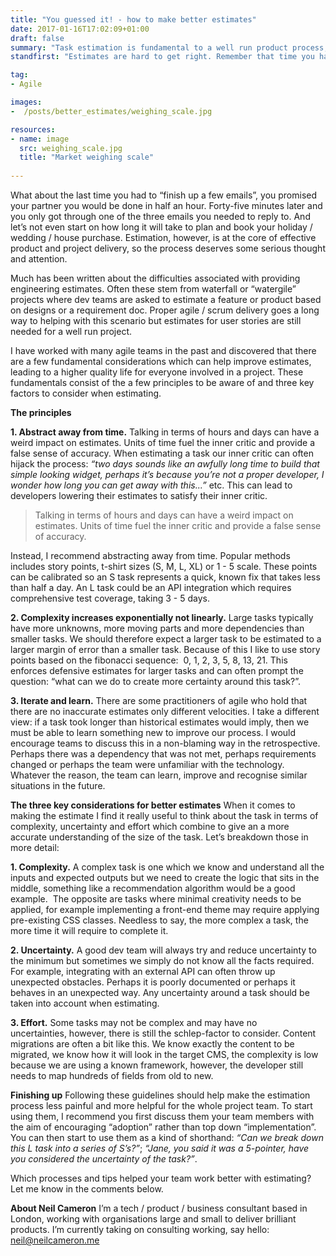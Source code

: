 ```yaml
---
title: "You guessed it! - how to make better estimates"
date: 2017-01-16T17:02:09+01:00
draft: false
summary: "Task estimation is fundamental to a well run product process, here's how you can do it better."
standfirst: "Estimates are hard to get right. Remember that time you had to clean the house, you thought you could get it done in “an hour or so” and it took half a day?"

tag: 
- Agile

images:
-  /posts/better_estimates/weighing_scale.jpg

resources:
- name: image
  src: weighing_scale.jpg
  title: "Market weighing scale"
  
---
```

What about the last time you had to “finish up a few emails”, you promised your partner you would be done in half an hour. Forty-five minutes later and you only got through one of the three emails you needed to reply to. And let’s not even start on how long it will take to plan and book your holiday / wedding / house purchase. Estimation, however, is at the core of effective product and project delivery, so the process deserves some serious thought and attention. 

Much has been written about the difficulties associated with providing engineering estimates. Often these stem from waterfall or “watergile” projects where dev teams are asked to estimate a feature or product based on designs or a requirement doc. Proper agile / scrum delivery goes a long way to helping with this scenario but estimates for user stories are still needed for a well run project.

I have worked with many agile teams in the past and discovered that there are a few fundamental considerations which can help improve estimates, leading to a higher quality life for everyone involved in a project. These fundamentals consist of the a few principles to be aware of and three key factors to consider when estimating.

**The principles**

**1\. Abstract away from time.** 
Talking in terms of hours and days can have a weird impact on estimates. Units of time fuel the inner critic and provide a false sense of accuracy. When estimating a task our inner critic can often hijack the process: _“two days sounds like an awfully long time to build that simple looking widget, perhaps it’s because you’re not a proper developer, I wonder how long you can get away with this...”_ etc. This can lead to developers lowering their estimates to satisfy their inner critic.

> Talking in terms of hours and days can have a weird impact on estimates. Units of time fuel the inner critic and provide a false sense of accuracy.

Instead, I recommend abstracting away from time. Popular methods includes story points, t-shirt sizes (S, M, L, XL) or 1 - 5 scale. These points can be calibrated so an S task represents a quick, known fix that takes less than half a day. An L task could be an API integration which requires comprehensive test coverage, taking 3 - 5 days.

**2\. Complexity increases exponentially not linearly.** 
Large tasks typically have more unknowns, more moving parts and more dependencies than smaller tasks. We should therefore expect a larger task to be estimated to a larger margin of error than a smaller task. Because of this I like to use story points based on the fibonacci sequence:  0, 1, 2, 3, 5, 8, 13, 21\. This enforces defensive estimates for larger tasks and can often prompt the question: “what can we do to create more certainty around this task?”.

**3\. Iterate and learn.** 
There are some practitioners of agile who hold that there are no inaccurate estimates only different velocities. I take a different view: if a task took longer than historical estimates would imply, then we must be able to learn something new to improve our process. I would encourage teams to discuss this in a non-blaming way in the retrospective. Perhaps there was a dependency that was not met, perhaps requirements changed or perhaps the team were unfamiliar with the technology. Whatever the reason, the team can learn, improve and recognise similar situations in the future.

**The three key considerations for better estimates**
When it comes to making the estimate I find it really useful to think about the task in terms of complexity, uncertainty and effort which combine to give an a more accurate understanding of the size of the task. Let’s breakdown those in more detail:

**1\. Complexity.** A complex task is one which we know and understand all the inputs and expected outputs but we need to create the logic that sits in the middle, something like a recommendation algorithm would be a good example.  The opposite are tasks where minimal creativity needs to be applied, for example implementing a front-end theme may require applying pre-existing CSS classes. Needless to say, the more complex a task, the more time it will require to complete it.

**2\. Uncertainty.** A good dev team will always try and reduce uncertainty to the minimum but sometimes we simply do not know all the facts required. For example, integrating with an external API can often throw up unexpected obstacles. Perhaps it is poorly documented or perhaps it behaves in an unexpected way. Any uncertainty around a task should be taken into account when estimating.

**3\. Effort.** Some tasks may not be complex and may have no uncertainties, however, there is still the schlep-factor to consider. Content migrations are often a bit like this. We know exactly the content to be migrated, we know how it will look in the target CMS, the complexity is low because we are using a known framework, however, the developer still needs to map hundreds of fields from old to new.

**Finishing up**
Following these guidelines should help make the estimation process less painful and more helpful for the whole project team. To start using them, I recommend you first discuss them your team members with the aim of encouraging “adoption” rather than top down “implementation”. You can then start to use them as a kind of shorthand: _“Can we break down this L task into a series of S’s?”_; _“Jane, you said it was a 5-pointer, have you considered the uncertainty of the task?”_.

Which processes and tips helped your team work better with estimating? Let me know in the comments below.

**About Neil Cameron**
I’m a tech / product / business consultant based in London, working with organisations large and small to deliver brilliant products. I’m currently taking on consulting working, say hello: [neil@neilcameron.me](mailto:neil@neilcameron.me)